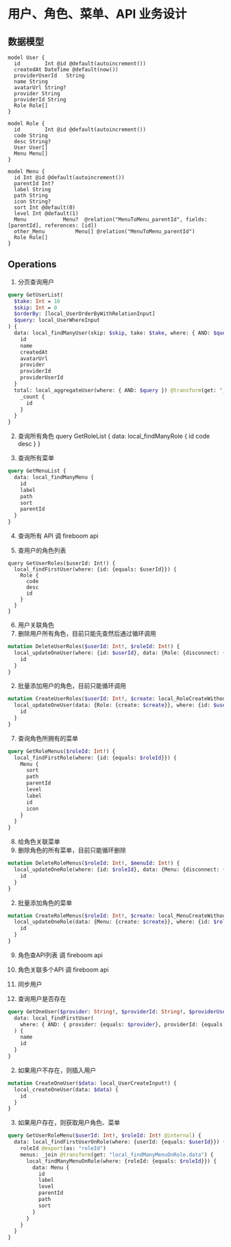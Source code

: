 # 用户、角色、菜单、API 业务设计

## 数据模型

```prisma
model User {
  id        Int @id @default(autoincrement())
  createdAt DateTime @default(now())
  providerUserId   String
  name String
  avatarUrl String?
  provider String
  providerId String
  Role Role[]
}

model Role {
  id        Int @id @default(autoincrement())
  code String
  desc String?
  User User[]
  Menu Menu[]
}

model Menu {
  id Int @id @default(autoincrement())
  parentId Int?
  label String
  path String
  icon String?
  sort Int @default(0)
  level Int @default(1)
  Menu            Menu?  @relation("MenuToMenu_parentId", fields: [parentId], references: [id])
  other_Menu          Menu[] @relation("MenuToMenu_parentId")
  Role Role[]
}
```

## Operations

1. 分页查询用户

```graphql
query GetUserList(
  $take: Int = 10
  $skip: Int = 0
  $orderBy: [local_UserOrderByWithRelationInput]
  $query: local_UserWhereInput
) {
  data: local_findManyUser(skip: $skip, take: $take, where: { AND: $query }, orderBy: $orderBy) {
    id
    name
    createdAt
    avatarUrl
    provider
    providerId
    providerUserId
  }
  total: local_aggregateUser(where: { AND: $query }) @transform(get: "_count.id") {
    _count {
      id
    }
  }
}
```

2. 查询所有角色
query GetRoleList {
  data: local_findManyRole {
    id
    code
    desc
  }
}

3. 查询所有菜单

```graphql
query GetMenuList {
  data: local_findManyMenu {
    id
    label
    path
    sort
    parentId
  }
}
```

4. 查询所有 API
  调 fireboom api

5. 查用户的角色列表

```grahpql
query GetUserRoles($userId: Int!) {
  local_findFirstUser(where: {id: {equals: $userId}}) {
    Role {
      code
      desc
      id
    }
  }
}
```

6. 用户关联角色
  1. 删除用户所有角色，目前只能先查然后通过循环调用

  ```graphql
  mutation DeleteUserRoles($userId: Int!, $roleId: Int!) {
    local_updateOneUser(where: {id: $userId}, data: {Role: {disconnect: {id: $roleId}}}) {
      id
    }
  }
  ```

  2. 批量添加用户的角色，目前只能循环调用

  ```graphql
  mutation CreateUserRoles($userId: Int!, $create: local_RoleCreateWithoutUserInput) {
    local_updateOneUser(data: {Role: {create: $create}}, where: {id: $userId}) {
      id
    }
  }
  ```

7. 查询角色所拥有的菜单

```graphql
query GetRoleMenus($roleId: Int!) {
  local_findFirstRole(where: {id: {equals: $roleId}}) {
    Menu {
      sort
      path
      parentId
      level
      label
      id
      icon
    }
  }
}
```

8. 给角色关联菜单
  1. 删除角色的所有菜单，目前只能循环删除
  ```graphql
  mutation DeleteRoleMenus($roleId: Int!, $menuId: Int!) {
    local_updateOneRole(where: {id: $roleId}, data: {Menu: {disconnect: {id: $menuId}}}) {
      id
    }
  }

  ```
  2. 批量添加角色的菜单

  ```graphql
  mutation CreateRoleMenus($roleId: Int!, $create: local_MenuCreateWithoutRoleInput) {
    local_updateOneRole(data: {Menu: {create: $create}}, where: {id: $roleId}) {
      id
    }
  }
  ```

9. 角色查API列表
  调 fireboom api

10. 角色关联多个API
  调 fireboom api

11. 同步用户
  1. 查询用户是否存在

  ```graphql
  query GetOneUser($provider: String!, $providerId: String!, $providerUserId: String!) {
    data: local_findFirstUser(
      where: { AND: { provider: {equals: $provider}, providerId: {equals: $providerId}, providerUserId: {equals: $providerUserId}}}
    ) {
      name
      id
    }
  }
  ```

  2. 如果用户不存在，则插入用户

  ```graphql
  mutation CreateOneUser($data: local_UserCreateInput!) {
    local_createOneUser(data: $data) {
      id
    }
  }
  ```

  3. 如果用户存在，则获取用户角色、菜单

  ```graphql
  query GetUserRoleMenu($userId: Int!, $roleId: Int! @internal) {
    data: local_findFirstUserOnRole(where: {userId: {equals: $userId}}) {
      roleId @export(as: "roleId")
      menus: _join @transform(get: "local_findManyMenuOnRole.data") {
        local_findManyMenuOnRole(where: {roleId: {equals: $roleId}}) {
          data: Menu {
            id
            label
            level
            parentId
            path
            sort
          }
        }
      }
    }
  }
  ```